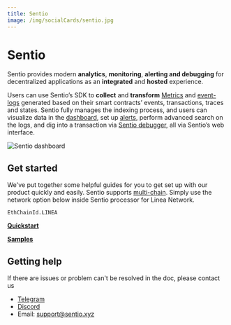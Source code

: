 ```yaml
---
title: Sentio
image: /img/socialCards/sentio.jpg
---
```


# Sentio

Sentio provides modern **analytics**, **monitoring**, **alerting and debugging** for decentralized applications as an **integrated** and **hosted** experience.

Users can use Sentio’s SDK to **collect** and **transform** [Metrics](https://docs.sentio.xyz/references/concepts/data-types/metrics) and [event-logs](https://docs.sentio.xyz/references/concepts/data-types/event-logs) generated based on their smart contracts’ events, transactions, traces and states. Sentio fully manages the indexing process, and users can visualize data in the [dashboard](https://docs.sentio.xyz/how-to-guides-by-examples/visualize-results/build-dashboards), set up [alerts](https://docs.sentio.xyz/references/concepts/alerts), perform advanced search on the logs, and dig into a transaction via [Sentio debugger](https://docs.sentio.xyz/sentio-debugger), all via Sentio’s web interface.

<div class="center-container">
  <div class="img-large">
      <img
        src="/img/article_images/Build_on_Linea/Tooling_and_infrastructure/Data_indexers/Sentio/Sentio_dashboard.png"
        alt="Sentio dashboard"
      />
  </div>
</div>

## Get started

We've put together some helpful guides for you to get set up with our product quickly and easily. Sentio supports [multi-chain](https://docs.sentio.xyz/best-practices/multi-chain-support). Simply use the network option below inside Sentio processor for Linea Network.

```
EthChainId.LINEA
```

[**Quickstart**](https://docs.sentio.xyz/quickstart)

[**Samples**](https://docs.sentio.xyz/samples)

## Getting help

If there are issues or problem can't be resolved in the doc, please contact us

- [Telegram](https://t.me/sentioxyz)
- [Discord](https://discord.gg/vSdkMYqnjb)
- Email: [support@sentio.xyz](mailto:support@sentio.xyz)
